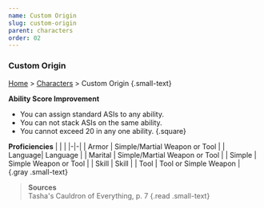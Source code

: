 ```yaml
---
name: Custom Origin
slug: custom-origin
parent: characters
order: 02
---
```

### Custom Origin
[Home](dm-operations-center) > [Characters](characters) > Custom Origin {.small-text}

**Ability Score Improvement**
- You can assign standard ASIs to any ability.
- You can not stack ASIs on the same ability.
- You cannot exceed 20 in any one ability.
{.square}

**Proficiencies**
| | |
|-|-|
| Armor   | Simple/Martial Weapon or Tool |
| Language| Language |
| Marital | Simple/Martial Weapon or Tool | 
| Simple  | Simple Weapon or Tool |
| Skill   | Skill |
| Tool    | Tool or Simple Weapon |
{.gray .small-text}

> **Sources** <br/>
> Tasha's Cauldron of Everything, p. 7
{.read .small-text}

